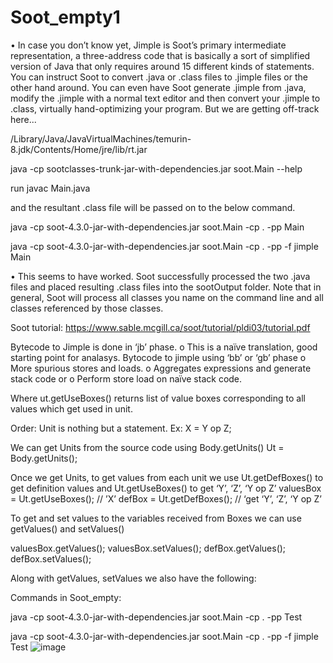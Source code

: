 # Soot_empty1


•	In case you don’t know yet, Jimple is Soot’s primary intermediate representation, a three-address code that is basically a sort of simplified version of Java that only requires around 15 different kinds of statements. You can instruct Soot to convert .java or .class files to .jimple files or the other hand around. You can even have Soot generate .jimple from .java, modify the .jimple with a normal text editor and then convert your .jimple to .class, virtually hand-optimizing your program. But we are getting off-track here...



/Library/Java/JavaVirtualMachines/temurin-8.jdk/Contents/Home/jre/lib/rt.jar


java -cp sootclasses-trunk-jar-with-dependencies.jar soot.Main --help

run javac Main.java

and the resultant .class file will be passed on to the below command.
 

java -cp soot-4.3.0-jar-with-dependencies.jar  soot.Main -cp . -pp Main

java -cp soot-4.3.0-jar-with-dependencies.jar  soot.Main -cp . -pp -f jimple Main

•	This seems to have worked. Soot successfully processed the two .java files and placed resulting .class files into the sootOutput folder. Note that in general, Soot will process all classes you name on the command line and all classes referenced by those classes.
















Soot tutorial: https://www.sable.mcgill.ca/soot/tutorial/pldi03/tutorial.pdf




Bytecode to Jimple is done in ‘jb’ phase. 
o	This is a naïve translation, good starting point for analasys.
Bytocode to jimple using ‘bb’ or ‘gb’ phase
o	More spurious stores and loads.
o	Aggregates expressions and generate stack code or
o	Perform store load on naïve stack code.































 

 

 

Where ut.getUseBoxes() returns list of value boxes corresponding to all values which get used in unit.

 





Order:
Unit is nothing but a statement. Ex: X = Y op Z;

We can get Units from the source code using Body.getUnits()
Ut = Body.getUnits();

Once we get Units, to get values from each unit we use Ut.getDefBoxes() to get definition values and Ut.getUseBoxes() to get ‘Y’, ‘Z’, ‘Y op Z’
valuesBox = Ut.getUseBoxes(); //  ’X’
defBox = Ut.getDefBoxes(); //      ‘get ‘Y’, ‘Z’, ‘Y op Z’


To get and set values to the variables received from Boxes we can use getValues() and setValues()

valuesBox.getValues();	valuesBox.setValues();
defBox.getValues();		defBox.setValues();


 


Along with getValues, setValues we also have the following:

 

Commands in Soot_empty:

java -cp soot-4.3.0-jar-with-dependencies.jar  soot.Main -cp . -pp Test


java -cp soot-4.3.0-jar-with-dependencies.jar  soot.Main -cp . -pp -f jimple Test 
![image](https://user-images.githubusercontent.com/34088396/198894783-d7f9b004-1407-4c25-8f74-520b2f2e04ae.png)
